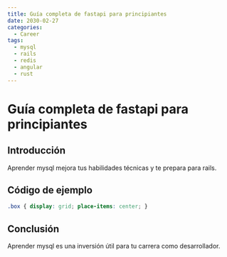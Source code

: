 ```yaml
---
title: Guía completa de fastapi para principiantes
date: 2030-02-27
categories:
  - Career
tags:
  - mysql
  - rails
  - redis
  - angular
  - rust
---
```


# Guía completa de fastapi para principiantes

## Introducción

Aprender mysql mejora tus habilidades técnicas y te prepara para rails.

## Código de ejemplo

```css
.box { display: grid; place-items: center; }
```

## Conclusión

Aprender mysql es una inversión útil para tu carrera como desarrollador.